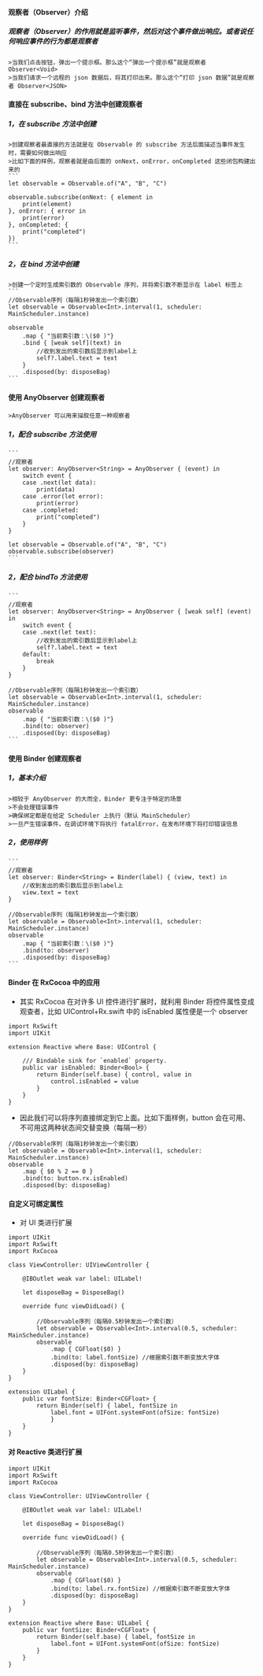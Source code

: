

#### 观察者（Observer）介绍

##### 观察者（Observer）的作用就是监听事件，然后对这个事件做出响应。或者说任何响应事件的行为都是观察者
    >当我们点击按钮，弹出一个提示框。那么这个“弹出一个提示框”就是观察者 Observer<Void>
    >当我们请求一个远程的 json 数据后，将其打印出来。那么这个“打印 json 数据”就是观察者 Observer<JSON>



#### 直接在 subscribe、bind 方法中创建观察者

##### 1，在 subscribe 方法中创建
    >创建观察者最直接的方法就是在 Observable 的 subscribe 方法后面描述当事件发生时，需要如何做出响应
    >比如下面的样例，观察者就是由后面的 onNext，onError，onCompleted 这些闭包构建出来的
    ```
    let observable = Observable.of("A", "B", "C")
    
    observable.subscribe(onNext: { element in
        print(element)
    }, onError: { error in
        print(error)
    }, onCompleted: {
        print("completed")
    })
    ```

##### 2，在 bind 方法中创建
    >创建一个定时生成索引数的 Observable 序列，并将索引数不断显示在 label 标签上
    ```
    //Observable序列（每隔1秒钟发出一个索引数）
    let observable = Observable<Int>.interval(1, scheduler: MainScheduler.instance)
    
    observable
        .map { "当前索引数：\($0 )"}
        .bind { [weak self](text) in
            //收到发出的索引数后显示到label上
            self?.label.text = text
        }
        .disposed(by: disposeBag)
    ```


#### 使用 AnyObserver 创建观察者
    >AnyObserver 可以用来描叙任意一种观察者
    

##### 1，配合 subscribe 方法使用
    ```
    //观察者
    let observer: AnyObserver<String> = AnyObserver { (event) in
        switch event {
        case .next(let data):
            print(data)
        case .error(let error):
            print(error)
        case .completed:
            print("completed")
        }
    }
    
    let observable = Observable.of("A", "B", "C")
    observable.subscribe(observer)
    ```

##### 2，配合 bindTo 方法使用

    ```
    //观察者
    let observer: AnyObserver<String> = AnyObserver { [weak self] (event) in
        switch event {
        case .next(let text):
            //收到发出的索引数后显示到label上
            self?.label.text = text
        default:
            break
        }
    }
    
    //Observable序列（每隔1秒钟发出一个索引数）
    let observable = Observable<Int>.interval(1, scheduler: MainScheduler.instance)
    observable
        .map { "当前索引数：\($0 )"}
        .bind(to: observer)
        .disposed(by: disposeBag)
    ```



#### 使用 Binder 创建观察者

##### 1，基本介绍
    >相较于 AnyObserver 的大而全，Binder 更专注于特定的场景
    >不会处理错误事件
    >确保绑定都是在给定 Scheduler 上执行（默认 MainScheduler）
    >一旦产生错误事件，在调试环境下将执行 fatalError，在发布环境下将打印错误信息
    
##### 2，使用样例
    ```
    //观察者
    let observer: Binder<String> = Binder(label) { (view, text) in
        //收到发出的索引数后显示到label上
        view.text = text
    }
    
    //Observable序列（每隔1秒钟发出一个索引数）
    let observable = Observable<Int>.interval(1, scheduler: MainScheduler.instance)
    observable
        .map { "当前索引数：\($0 )"}
        .bind(to: observer)
        .disposed(by: disposeBag)
    ```




#### Binder 在 RxCocoa 中的应用

- 其实 RxCocoa 在对许多 UI 控件进行扩展时，就利用 Binder 将控件属性变成观查者，比如 UIControl+Rx.swift 中的 isEnabled 属性便是一个 observer
```
import RxSwift
import UIKit

extension Reactive where Base: UIControl {

    /// Bindable sink for `enabled` property.
    public var isEnabled: Binder<Bool> {
        return Binder(self.base) { control, value in
            control.isEnabled = value
        }
    }
}
```


- 因此我们可以将序列直接绑定到它上面。比如下面样例，button 会在可用、不可用这两种状态间交替变换（每隔一秒）
```
//Observable序列（每隔1秒钟发出一个索引数）
let observable = Observable<Int>.interval(1, scheduler: MainScheduler.instance)
observable
    .map { $0 % 2 == 0 }
    .bind(to: button.rx.isEnabled)
    .disposed(by: disposeBag)
```


#### 自定义可绑定属性

- 对 UI 类进行扩展
```
import UIKit
import RxSwift
import RxCocoa

class ViewController: UIViewController {

    @IBOutlet weak var label: UILabel!

    let disposeBag = DisposeBag()

    override func viewDidLoad() {

        //Observable序列（每隔0.5秒钟发出一个索引数）
        let observable = Observable<Int>.interval(0.5, scheduler: MainScheduler.instance)
        observable
            .map { CGFloat($0) }
            .bind(to: label.fontSize) //根据索引数不断变放大字体
            .disposed(by: disposeBag)
    }
}

extension UILabel {
    public var fontSize: Binder<CGFloat> {
        return Binder(self) { label, fontSize in
            label.font = UIFont.systemFont(ofSize: fontSize)
            }
    }
}

```

#### 对 Reactive 类进行扩展

```
import UIKit
import RxSwift
import RxCocoa

class ViewController: UIViewController {

    @IBOutlet weak var label: UILabel!

    let disposeBag = DisposeBag()

    override func viewDidLoad() {

        //Observable序列（每隔0.5秒钟发出一个索引数）
        let observable = Observable<Int>.interval(0.5, scheduler: MainScheduler.instance)
        observable
            .map { CGFloat($0) }
            .bind(to: label.rx.fontSize) //根据索引数不断变放大字体
            .disposed(by: disposeBag)
    }
}

extension Reactive where Base: UILabel {
    public var fontSize: Binder<CGFloat> {
        return Binder(self.base) { label, fontSize in
            label.font = UIFont.systemFont(ofSize: fontSize)
        }
    }
}

```
